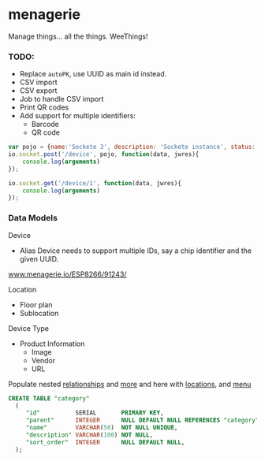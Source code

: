 # menagerie
Manage things... all the things. WeeThings!

### TODO:
* Replace `autoPK`, use UUID as main id instead.
* CSV import
* CSV export
* Job to handle CSV import
* Print QR codes
* Add support for multiple identifiers:
    * Barcode
    * QR code

<!--
http://stackoverflow.com/questions/17929307/how-to-serve-a-bootstrap-template-in-sails-0-9
http://stackoverflow.com/questions/25988329/integrate-twitter-bootstrap-with-sails-js-v0-10
https://github.com/cgmartin/sailsjs-angularjs-bootstrap-example/tree/master/views

http://stackoverflow.com/questions/30671160/swagger-sails-js
-->




```js
var pojo = {name:'Sockete 3', description: 'Sockete instance', status:'offline', type:1, location:1}
io.socket.post('/device', pojo, function(data, jwres){
    console.log(arguments)
});
```

```js
io.socket.get('/device/1', function(data, jwres){
    console.log(arguments)
});
```

### Data Models

Device
* Alias
Device needs to support multiple IDs, say a chip identifier and the given UUID.

www.menagerie.io/ESP8266/91243/

Location
* Floor plan
* Sublocation


Device Type
* Product Information
    * Image
    * Vendor
    * URL


Populate nested [relationships][1] and [more][2] and here with [locations][3], and [menu][4]

```sql
CREATE TABLE "category"
  (
     "id"          SERIAL       PRIMARY KEY,
     "parent"      INTEGER      NULL DEFAULT NULL REFERENCES "category" ("id")
     "name"        VARCHAR(50)  NOT NULL UNIQUE,
     "description" VARCHAR(100) NOT NULL,
     "sort_order"  INTEGER      NULL DEFAULT NULL,
  );
```

[1]: http://stackoverflow.com/questions/23446484/sails-js-populate-nested-associations
[2]: http://stackoverflow.com/questions/26535727/sails-js-waterline-populate-deep-nested-association
[3]: http://stackoverflow.com/questions/32594628/use-bluebird-to-deep-populate-objects-in-sailsjs
[4]: http://stackoverflow.com/questions/23995813/sails-beta-0-10-0-rc7-populate-a-b-c-association
